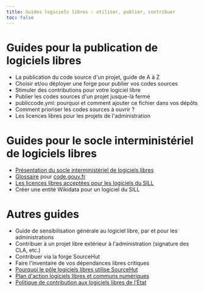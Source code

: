 ```yaml
---
title: Guides logiciels libres : utiliser, publier, contribuer
toc: false
---
```


# Guides pour la publication de logiciels libres

- La publication du code source d'un projet, guide de A à Z
- Choisir et/ou déployer une forge pour publier vos codes sources
- Stimuler des contributions pour votre logiciel libre
- Publier les codes sources d'un projet jusque-là fermé
- publiccode.yml: pourquoi et comment ajouter ce fichier dans vos dépôts
- Comment prioriser les codes sources à ouvrir ?
- Les licences libres pour les projets de l'administration

# Guides pour le socle interministériel de logiciels libres

- [Présentation du socle interministériel de logiciels libres](sill.md)
- [Glossaire](glossary.fr.md) pour [code.gouv.fr](https://code.gouv.fr)
- [Les licences libres acceptées pour les logiciels du SILL](licences-libres-dinum.md)
- Créer une entité Wikidata pour un logiciel du SILL

# Autres guides

- Guide de sensibilisation générale au logiciel libre, par et pour les administrations
- Contribuer à un projet libre extérieur à l'administration (signature des CLA, etc.)
- Contribuer via la forge SourceHut
- Faire l'inventaire de vos dépendances libres critiques
- [Pourquoi le pôle logiciels libres utilise SourceHut](pourquoi-sourcehut.md)
- [Plan d'action logiciels libres et communs numériques](plan-action-logiciels-libres-communs-numeriques.md)
- [Politique de contribution aux logiciels libres de l’État](pocos/index.md)
